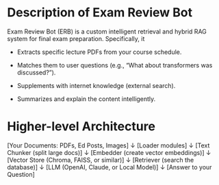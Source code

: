 # Description of Exam Review Bot

Exam Review Bot (ERB) is a custom intelligent retrieval and hybrid RAG system for final exam preparation. Specifically, it 

- Extracts specific lecture PDFs from your course schedule.

- Matches them to user questions (e.g., “What about transformers was discussed?”).

- Supplements with internet knowledge (external search).

- Summarizes and explain the content intelligently.


# Higher-level Architecture
[Your Documents: PDFs, Ed Posts, Images]
      ↓
[Loader modules]
      ↓
[Text Chunker (split large docs)]
      ↓
[Embedder (create vector embeddings)]
      ↓
[Vector Store (Chroma, FAISS, or similar)]
      ↓
[Retriever (search the database)]
      ↓
[LLM (OpenAI, Claude, or Local Model)]
      ↓
[Answer to your Question]
